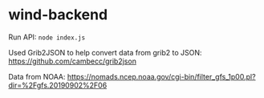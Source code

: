 # wind-backend
Run API:
```node index.js```

Used Grib2JSON to help convert data from grib2 to JSON: https://github.com/cambecc/grib2json

Data from NOAA: https://nomads.ncep.noaa.gov/cgi-bin/filter_gfs_1p00.pl?dir=%2Fgfs.20190902%2F06
